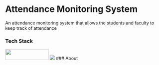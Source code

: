 # Attendance Monitoring System

An attendance monitoring system that allows the students and faculty to keep track of attendance

### Tech Stack
<img src="https://user-images.githubusercontent.com/62866585/209062974-b2d4fdea-2734-497b-a432-27d766bc3f96.png" width="139" height="35">
<img src="https://user-images.githubusercontent.com/62866585/209065557-126d5ff3-51ae-4095-99ee-feea5db405fd.png" >
### About
